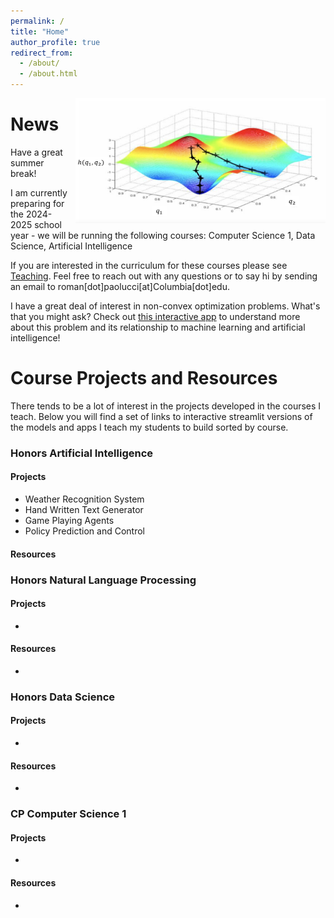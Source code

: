 ```yaml
---
permalink: /
title: "Home"
author_profile: true
redirect_from: 
  - /about/
  - /about.html
---
```


<a href="https://gd-sgd.streamlit.app/"><img src="/images/nonconvex.png" alt="Your Image Description" style="float: right; margin-left: 10px; height: 200px; width: 400px;"></a>


News
======
Have a great summer break!

I am currently preparing for the 2024-2025 school year - we will be running the following courses: Computer Science 1, Data Science, Artificial Intelligence

If you are interested in the curriculum for these courses please see [Teaching](/teaching/). Feel free to reach out with any questions or to say hi by sending an email to roman[dot]paolucci[at]Columbia[dot]edu.

I have a great deal of interest in non-convex optimization problems. What's that you might ask? Check out [this interactive app](https://gd-sgd.streamlit.app/) to understand more about this problem and its relationship to machine learning and artificial intelligence!

Course Projects and Resources
======
There tends to be a lot of interest in the projects developed in the courses I teach. Below you will find a set of links to interactive streamlit versions of the models and apps I teach my students to build sorted by course.

### Honors Artificial Intelligence

#### Projects
- Weather Recognition System
- Hand Written Text Generator
- Game Playing Agents
- Policy Prediction and Control

#### Resources

### Honors Natural Language Processing

#### Projects
- 

#### Resources
- 

### Honors Data Science

#### Projects
- 

#### Resources
- 

### CP Computer Science 1

#### Projects
- 

#### Resources
- 
